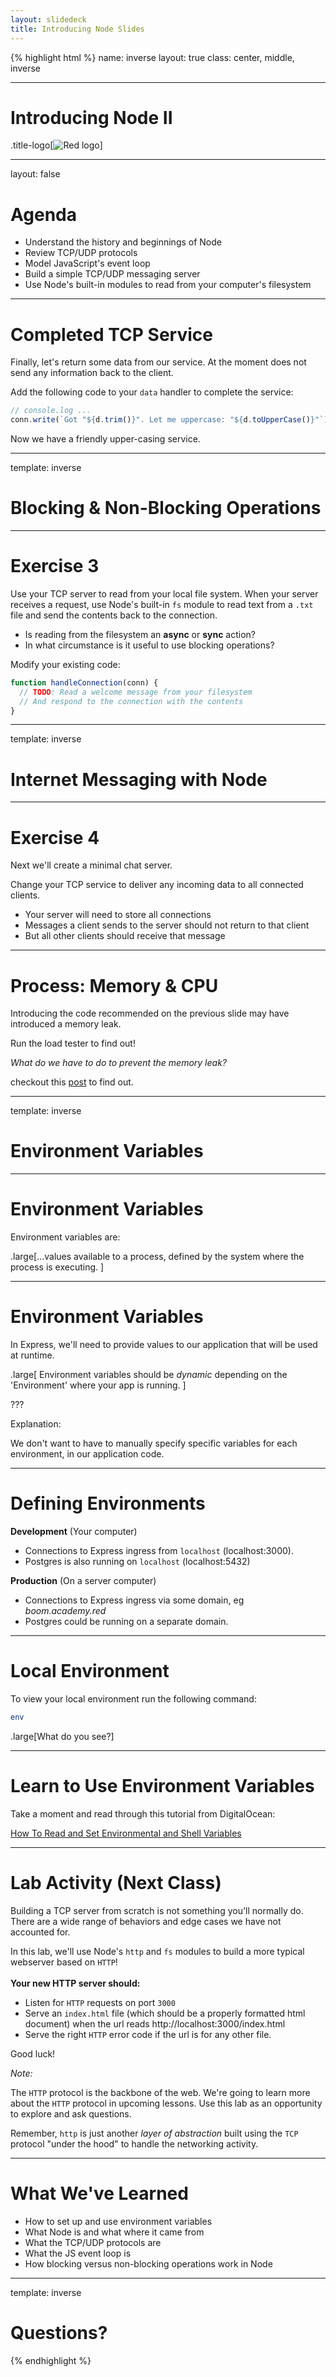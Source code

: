 ```yaml
---
layout: slidedeck
title: Introducing Node Slides
---
```


{% highlight html %}
name: inverse
layout: true
class: center, middle, inverse

---

# Introducing Node II

.title-logo[![Red logo](/public/img/red-logo-white.svg)]

---

layout: false

# Agenda

- Understand the history and beginnings of Node
- Review TCP/UDP protocols
- Model JavaScript's event loop
- Build a simple TCP/UDP messaging server
- Use Node's built-in modules to read from your computer's filesystem

---

# Completed TCP Service

Finally, let's return some data from our service. At the moment does not send any information back to the client.

Add the following code to your `data` handler to complete the service:

```js
// console.log ...
conn.write(`Got "${d.trim()}". Let me uppercase: "${d.toUpperCase()}"`);
```

Now we have a friendly upper-casing service.

---

template: inverse

# Blocking & Non-Blocking Operations

---

# Exercise 3

Use your TCP server to read from your local file system. When your server receives a request, use Node's built-in `fs` module to read text from a `.txt` file and send the contents back to the connection.

- Is reading from the filesystem an **async** or **sync** action?
- In what circumstance is it useful to use blocking operations?

Modify your existing code:

```js
function handleConnection(conn) {
  // TODO: Read a welcome message from your filesystem
  // And respond to the connection with the contents
}
```

---

template: inverse

# Internet Messaging with Node

---

# Exercise 4

Next we'll create a minimal chat server.

Change your TCP service to deliver any incoming data to all connected clients.

- Your server will need to store all connections
- Messages a client sends to the server should not return to that client
- But all other clients should receive that message

---

# Process: Memory & CPU

Introducing the code recommended on the previous slide may have introduced a memory leak.

Run the load tester to find out!

_What do we have to do to prevent the memory leak?_

checkout this [post](https://www.nearform.com/blog/self-detect-memory-leak-node/) to find out.

---

template: inverse

# Environment Variables

---

# Environment Variables

Environment variables are:

.large[...values available to a process, defined by the system where the process is executing. ]

---

# Environment Variables

In Express, we'll need to provide values to our application that will be used at runtime.

.large[
Environment variables should be *dynamic* depending on the 'Environment' where your app is running.
]

???

Explanation:

We don't want to have to manually specify specific variables for each environment, in our application code.

---

# Defining Environments

**Development** (Your computer)

- Connections to Express ingress from `localhost` (localhost:3000).
- Postgres is also running on `localhost` (localhost:5432)

**Production** (On a server computer)

- Connections to Express ingress via some domain, eg _boom.academy.red_
- Postgres could be running on a separate domain.

---

# Local Environment

To view your local environment run the following command:

```bash
env
```

.large[What do you see?]

---

# Learn to Use Environment Variables

Take a moment and read through this tutorial from DigitalOcean: <br/>

[How To Read and Set Environmental and Shell Variables](https://www.digitalocean.com/community/tutorials/how-to-read-and-set-environmental-and-shell-variables-on-a-linux-vps)

---

# Lab Activity (Next Class)

Building a TCP server from scratch is not something you'll normally do. There are a wide range of behaviors and edge cases we have not accounted for.

In this lab, we'll use Node's `http` and `fs` modules to build a more typical webserver based on `HTTP`!<br/><br/>
**Your new HTTP server should:**

- Listen for `HTTP` requests on port `3000`
- Serve an `index.html` file (which should be a properly formatted html document) when the url reads http://localhost:3000/index.html
- Serve the right `HTTP` error code if the url is for any other file.

Good luck!

_Note:_

The `HTTP` protocol is the backbone of the web. We're going to learn more about the `HTTP` protocol in upcoming lessons. Use this lab as an opportunity to explore and ask questions.

Remember, `http` is just another _layer of abstraction_ built using the `TCP` protocol "under the hood" to handle the networking activity.
<br/>

---

# What We've Learned

- How to set up and use environment variables
- What Node is and what where it came from
- What the TCP/UDP protocols are
- What the JS event loop is
- How blocking versus non-blocking operations work in Node

---

template: inverse

# Questions?

{% endhighlight %}
